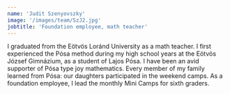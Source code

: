 ```yaml
---
name: 'Judit Szenyovszky'
image: '/images/team/SzJ2.jpg'
jobtitle: 'Foundation employee, math teacher'
---
```


I graduated from the Eötvös Loránd University as a math teacher. I first experienced the Pósa method during my high school years at the Eötvös József Gimnázium, as a student of Lajos Pósa. I have been an avid supporter of Pósa type joy mathematics. Every member of my family learned from Pósa: our daughters participated in the weekend camps. As a foundation employee, I lead the monthly Mini Camps for sixth graders.

